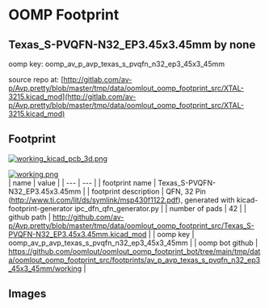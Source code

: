 # OOMP Footprint  
## Texas_S-PVQFN-N32_EP3.45x3.45mm  by none  
  
oomp key: oomp_av_p_avp_texas_s_pvqfn_n32_ep3_45x3_45mm  
  
source repo at: [http://gitlab.com/av-p/Avp.pretty/blob/master/tmp/data/oomlout_oomp_footprint_src/XTAL-3215.kicad_mod](http://gitlab.com/av-p/Avp.pretty/blob/master/tmp/data/oomlout_oomp_footprint_src/XTAL-3215.kicad_mod)  
## Footprint  
  
[![working_kicad_pcb_3d.png](working_kicad_pcb_3d_600.png)](working_kicad_pcb_3d.png)  
  
[![working.png](working_600.png)](working.png)  
| name | value | 
| --- | --- | 
| footprint name | Texas_S-PVQFN-N32_EP3.45x3.45mm | 
| footprint description | QFN, 32 Pin (http://www.ti.com/lit/ds/symlink/msp430f1122.pdf), generated with kicad-footprint-generator ipc_dfn_qfn_generator.py | 
| number of pads | 42 | 
| github path | http://github.com/av-p/Avp.pretty/blob/master/tmp/data/oomlout_oomp_footprint_src/Texas_S-PVQFN-N32_EP3.45x3.45mm.kicad_mod | 
| oomp key | oomp_av_p_avp_texas_s_pvqfn_n32_ep3_45x3_45mm | 
| oomp bot github | https://github.com/oomlout/oomlout_oomp_footprint_bot/tree/main/tmp/data/oomlout_oomp_footprint_src/footprints/av_p_avp_texas_s_pvqfn_n32_ep3_45x3_45mm/working | 
## Images  
